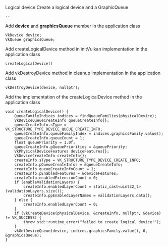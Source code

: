 Logical device
Create a logical device and a GraphicQueue 


	--
  
Add **device** and **graphicsQueue** member in the application class  

	VkDevice device;
	VkQueue graphicsQueue;

Add createLogicalDevice method in initVulkan implementation in the application class  

    createLogicalDevice()

Add vkDestroyDevice method in cleanup implementation in the application class  

    vkDestroyDevice(device, nullptr);

Add the implementation of the createLogicalDevice method in the application class  

    void createLogicalDevice() {
        QueueFamilyIndices indices = findQueueFamilies(physicalDevice);
        VkDeviceQueueCreateInfo queueCreateInfo{};
        queueCreateInfo.sType = VK_STRUCTURE_TYPE_DEVICE_QUEUE_CREATE_INFO;
        queueCreateInfo.queueFamilyIndex = indices.graphicsFamily.value();
        queueCreateInfo.queueCount = 1;
        float queuePriority = 1.0f;
        queueCreateInfo.pQueuePriorities = &queuePriority;
        VkPhysicalDeviceFeatures deviceFeatures{};
        VkDeviceCreateInfo createInfo{};
        createInfo.sType = VK_STRUCTURE_TYPE_DEVICE_CREATE_INFO;
        createInfo.pQueueCreateInfos = &queueCreateInfo;
        createInfo.queueCreateInfoCount = 1;
        createInfo.pEnabledFeatures = &deviceFeatures;
        createInfo.enabledExtensionCount = 0;
        if (enableValidationLayers) {
            createInfo.enabledLayerCount = static_cast<uint32_t>(validationLayers.size());
            createInfo.ppEnabledLayerNames = validationLayers.data();
        } else {
            createInfo.enabledLayerCount = 0;
        }
        if (vkCreateDevice(physicalDevice, &createInfo, nullptr, &device) != VK_SUCCESS) {
            throw std::runtime_error("failed to create logical device!");
        }
        vkGetDeviceQueue(device, indices.graphicsFamily.value(), 0, &graphicsQueue);
    }

